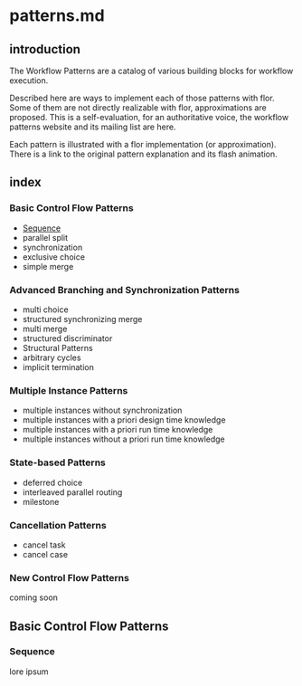 
# patterns.md

## introduction

The Workflow Patterns are a catalog of various building blocks for workflow execution.

Described here are ways to implement each of those patterns with flor. Some of them are not directly realizable with flor, approximations are proposed. This is a self-evaluation, for an authoritative voice, the workflow patterns website and its mailing list are here.

Each pattern is illustrated with a flor implementation (or approximation). There is a link to the original pattern explanation and its flash animation.

## index

### Basic Control Flow Patterns
* [Sequence](#bcf-sequence)
* parallel split
* synchronization
* exclusive choice
* simple merge

### Advanced Branching and Synchronization Patterns
* multi choice
* structured synchronizing merge
* multi merge
* structured discriminator
* Structural Patterns
* arbitrary cycles
* implicit termination

### Multiple Instance Patterns
* multiple instances without synchronization
* multiple instances with a priori design time knowledge
* multiple instances with a priori run time knowledge
* multiple instances without a priori run time knowledge

### State-based Patterns
* deferred choice
* interleaved parallel routing
* milestone

### Cancellation Patterns
* cancel task
* cancel case

### New Control Flow Patterns
coming soon

## Basic Control Flow Patterns

### Sequence
<a id="bcf-sequence" />
lore ipsum

